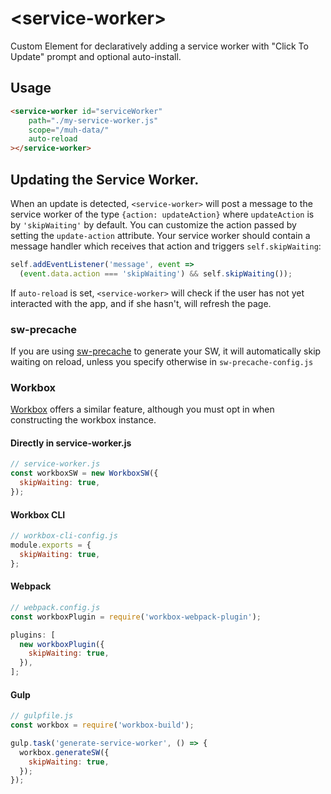 # \<service-worker\>

Custom Element for declaratively adding a service worker with "Click To Update" prompt and optional auto-install.

## Usage

```html
<service-worker id="serviceWorker"
    path="./my-service-worker.js"
    scope="/muh-data/"
    auto-reload
></service-worker>
```

## Updating the Service Worker.

When an update is detected, `<service-worker>` will post a message to the service worker of the type `{action: updateAction}` where `updateAction` is by `'skipWaiting'` by default. You can customize the action passed by setting the `update-action` attribute. Your service worker should contain a message handler which receives that action and triggers `self.skipWaiting`:

```js
self.addEventListener('message', event =>
  (event.data.action === 'skipWaiting') && self.skipWaiting());
```

If `auto-reload` is set, `<service-worker>` will check if the user has not yet interacted with the app, and if she hasn't, will refresh the page.

### sw-precache
If you are using [sw-precache](https://github.com/GoogleChromeLabs/sw-precache#skipwaiting-boolean) to generate your SW, it will automatically skip waiting on reload, unless you specify otherwise in `sw-precache-config.js`

### Workbox
[Workbox](https://developers.google.com/web/tools/workbox/reference-docs/latest/module-workbox-sw.WorkboxSW) offers a similar feature, although you must opt in when constructing the workbox instance.

#### Directly in service-worker.js

```js
// service-worker.js
const workboxSW = new WorkboxSW({
  skipWaiting: true,
});
```

#### Workbox CLI
```js
// workbox-cli-config.js
module.exports = {
  skipWaiting: true,
};
```

#### Webpack
```js
// webpack.config.js
const workboxPlugin = require('workbox-webpack-plugin');

plugins: [
  new workboxPlugin({
    skipWaiting: true,
  }),
];
```

#### Gulp
```js
// gulpfile.js
const workbox = require('workbox-build');

gulp.task('generate-service-worker', () => {
  workbox.generateSW({
    skipWaiting: true,
  });
});
```
